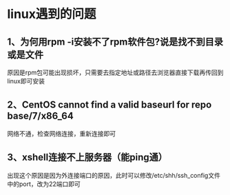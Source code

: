 # linux遇到的问题

## 1、为何用rpm -i安装不了rpm软件包?说是找不到目录或是文件 

原因是rpm包可能出现损坏，只需要去指定地址或路径去浏览器直接下载再传回到linux即可安装



## 2、CentOS cannot find a valid baseurl for repo base/7/x86_64

网络不通，检查网络连接，重新连接即可



## 3、xshell连接不上服务器（能ping通）

出现这个原因是因为外连接端口的原因，此时可以修改/etc/shh/ssh_config文件中的port，改为22端口即可

